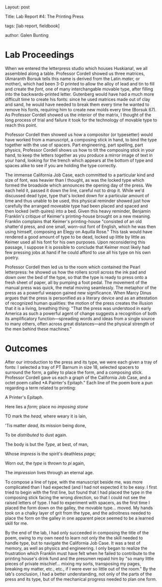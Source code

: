 Layout: post

Title: Lab Report #4: The Printing Press

tags: [lab report, fieldbook]

author: Galen Bunting

# Lab Proceedings 

When we entered the letterpress studio which houses Huskiana!, we all assembled along a table. Professor Cordell showed us three matrices, 
(Amaranth Borsuk tells this name is derived from the Latin *mater,* or mother), which had been 3-D printed to allow the alloy of lead and tin 
to fill and create the *font,* one of many interchangable movable type, after filling into the backwards-printed letter. Gutenberg would have 
had a much more difficult time to create his fonts: since he used matrices made out of clay and sand, he would have needed to break them every 
time he wanted to remove his fonts, requiring him to create new molds every time (Borsuk 67). As Professor Cordell showed us the interior of the matrix, 
I thought of the long process of trial and failure it took for the technology of movable type to reach this point. 

Professor Cordell then showed us how a compositor (or typesetter) would have worked from a manuscript, a composing stick in hand, to bind 
the type together with the use of spacers. Part engineering, part spelling, part physics, Professor Cordell shows us how to tilt the composing stick 
in your hand, to keep the letters together as you produce a mirror image of text in your hand, looking for the trench which appears at the
bottom of type and spaces alike to see if you are holding the type correctly. 

The immense California Job Case, each committed to a particular kind and size of font, was heavier than I thought, as was the locked type 
which formed the broadside which announces the opening day of the press. We each held it, passed it down the line, careful not to drop it. 
While we'd discussed dead type, type that's locked down for a particular amount of time and thus unable to be used, this physical reminder 
showed just how carefully the arranged moveable type had been placed and spaced and then locked (with quires) into a bed. Given this heavy 
reminder, Benjamin Franklin's critique of Keimer's printing-house brought on a new meaning. Franklin complains that Keimer's printing-house
"consisted of an old shatter'd press, and one small, worn-out font of English, which he was then using himself, composing an Elegy on 
Aquilla Rose." This task would have rendered a good amount of type to be dead, locked up little by little as Keimer used all his font 
for his own purposes. Upon reconsidering this passage, I suppose it is possible to conclude that Keimer most likely had few pressing jobs 
at hand if he could afford to use all his type on his own poetry. 

Professor Cordell then led us to the room which contained the Pearl letterpress: he showed us how the rollers scroll across the ink pad 
and down over the bed of the type, so that the type is ready to press onto a fresh sheet of paper, all by pumping a foot pedal. 
The movement of the manual press was quick, the metal moving seamlessly. The metaphor of the press as a powerful weapon gained new 
significance. When Marcy Dinus argues that the press is personified as a literary device and as an attestation of  recognized human 
qualities: the motion of the press creates the illusion that it is a living, breathing thing: 
"That the press was understood in early America as such a powerful agent of change suggests a recognition of both its amplificatory 
function—spreading words and ideas from a single source to many others, often across great distances—and the physical strength of the 
men behind these machines." 

# Outcomes

After our introduction to the press and its type, we were each given a tray of fonts: I selected a tray of PT Barnum in size 18, 
selected spacers to surround the form, a galley to place the form, and a composing stick. Professor Cordell gave us each a graph of the
California Job Case, and a octet poem called *A Painter's Epitaph." Each line of the poem bore a pun regarding a term related to printing: 

A Printer's Epitaph. 

Here lies a *form;* place no *imposing stone*

TO mark the *head,* where weary it is lain,

'Tis matter *dead,* its mission being done, 

To be *distributed* to dust again. 

The body is but the *Type,* at best, of man, 

Whose *impress* is the spirit's deathless *page;* 

Worn out, the *type* is thrown to *pi* again, 

The *impression* lives through an eternal age.


To compose a line of type, with the manuscript beside me, was more complicated than I had expected (and I had not expected it to be easy. 
I first tried to begin with the first line, but found that I had placed the type in the composing stick facing the wrong direction, so that
I could not see the raised letters of type. I had to experiment with spacers, as the first time I placed the form down on the galley, the 
movable type... moved. My hands took on a chalky layer of grit from the type, and the adroitness needed to place the form on the galley 
in one apparent piece seemed to be a learned skill for me.


By the end of the lab, I had only succeeded in composing the title of the poem, 
owing to my own need to learn not only the the skill needed to handle type, but to navigate the California Job Case. It was a test of memory, 
as well as physics and engineering. I only began to realize the frustration which Franklin must have felt when he failed to contribute to 
the printing house's drink fund and the pressmen repaid him by "so many little pieces of private mischief... mixing my sorts, transposing
my pages, breaking my matter, etc., etc., if I were ever so little out of the room." By the lab's conclusion, I had a better understanding, 
not only of the parts of the press and its type, but of the mechanical progress needed to plan one form. 

